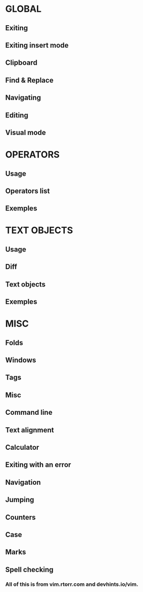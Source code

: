 #	GLOBAL

##	Exiting
##	Exiting insert mode
##	Clipboard
##	Find & Replace
##	Navigating
##	Editing
##	Visual mode


#	OPERATORS

##	Usage
##	Operators list
##	Exemples


#	TEXT OBJECTS

##	Usage
##	Diff
##	Text objects
##	Exemples


#	MISC

##	Folds
##	Windows
##	Tags
##	Misc
##	Command line
##	Text alignment
##	Calculator
##	Exiting with an error
##	Navigation
##	Jumping
##	Counters
##	Case
##	Marks
##	Spell checking


###	All of this is from vim.rtorr.com and devhints.io/vim.
